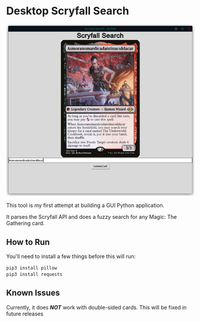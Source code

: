 # Desktop Scryfall Search

![Screenshot](screenshot.png)

This tool is my first attempt at building a GUI Python application. 

It parses the Scryfall API and does a fuzzy search for any Magic: The Gathering card.

## How to Run
You'll need to install a few things before this will run: 

```python
pip3 install pillow
pip3 install requests
```

## Known Issues
Currently, it does ***NOT*** work with double-sided cards. This will be fixed in future releases
